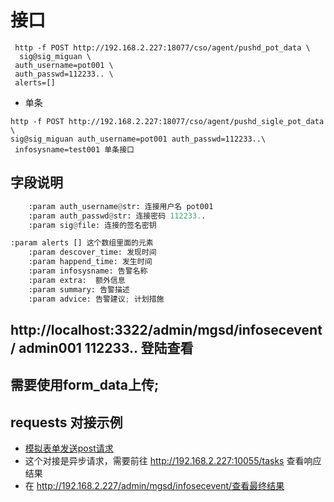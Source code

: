 # 接口 
```
 http -f POST http://192.168.2.227:18077/cso/agent/pushd_pot_data \
  sig@sig_miguan \
 auth_username=pot001 \
 auth_passwd=112233.. \
 alerts=[]
```

- 单条
```
http -f POST http://192.168.2.227:18077/cso/agent/pushd_sigle_pot_data \
sig@sig_miguan auth_username=pot001 auth_passwd=112233..\
 infosysname=test001 单条接口
```

## 字段说明
```python 
    :param auth_username@str: 连接用户名 pot001
    :param auth_passwd@str: 连接密码 112233..
    :param sig@file: 连接的签名密钥

:param alerts [] 这个数组里面的元素
    :param descover_time: 发现时间
    :param happend_time: 发生时间
    :param infosysname: 告警名称
    :param extra:  额外信息
    :param summary: 告警描述
    :param advice: 告警建议; 计划措施
```

## http://localhost:3322/admin/mgsd/infosecevent/ admin001 112233.. 登陆查看


## 需要使用form_data上传;


## requests 对接示例
- [模拟表单发送post请求](../../../minitord/test_uploads_fields.py)
- 这个对接是异步请求，需要前往 http://192.168.2.227:10055/tasks 查看响应结果 
- 在 http://192.168.2.227/admin/mgsd/infosecevent/查看最终结果